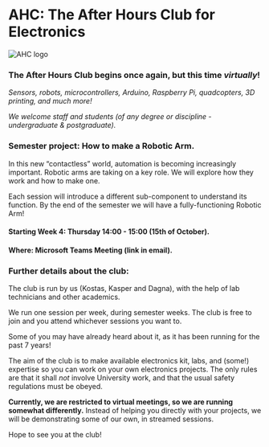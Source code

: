 # AHC: The After Hours Club for Electronics

![AHC logo](https://avatars2.githubusercontent.com/u/72740094)

### The After Hours Club begins once again, but this time *virtually*!

*Sensors, robots, microcontrollers, Arduino, Raspberry Pi, quadcopters, 3D printing, and much more!*

*We welcome staff and students (of any degree or discipline - undergraduate & postgraduate).*

### Semester project: How to make a Robotic Arm.

In this new “contactless” world, automation is becoming increasingly important. Robotic arms are taking on a key role.
We will explore how they work and how to make one. 

Each session will introduce a different sub-component to understand its function.
By the end of the semester we will have a fully-functioning Robotic Arm!

#### Starting Week 4: Thursday 14:00 - 15:00 (15th of October).

#### Where: Microsoft Teams Meeting (link in email).

### Further details about the club:

The club is run by us (Kostas, Kasper and Dagna), with the help of lab technicians and other academics.

We run one session per week, during semester weeks. The club is free to join and you attend whichever sessions you want to.

Some of you may have already heard about it, as it has been running for the past 7 years!

The aim of the club is to make available electronics kit, labs, and (some!) expertise so you can work on your own electronics projects.
The only rules are that it shall *not* involve University work, and that the usual safety regulations must be obeyed.

**Currently, we are restricted to virtual meetings, so we are running somewhat differently.**
Instead of helping you directly with your projects, we will be demonstrating some of our own, in streamed sessions.

Hope to see you at the club!
